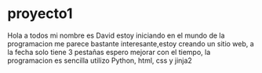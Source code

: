 # proyecto1
Hola a todos mi nombre es David estoy iniciando en el mundo de la programacion me parece bastante
interesante,estoy creando un sitio web, a la fecha solo tiene 3 pestañas espero mejorar con el 
tiempo, la programacion es sencilla utilizo Python, html, css y jinja2

